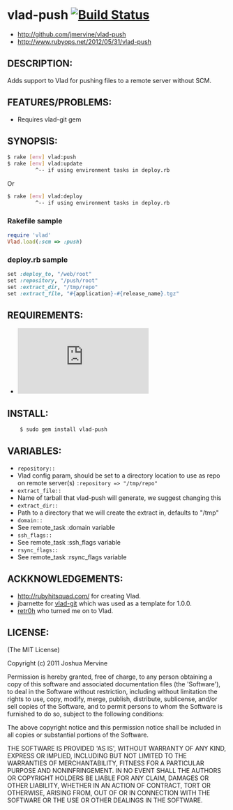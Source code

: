 # vlad-push [![Build Status](https://travis-ci.org/jmervine/vlad-push.png?brach=master)](http://travis-ci.org/jmervine/vlad-push)

* http://github.com/jmervine/vlad-push
* http://www.rubyops.net/2012/05/31/vlad-push

## DESCRIPTION:

Adds support to Vlad for pushing files to a remote server without SCM.


## FEATURES/PROBLEMS:

* Requires vlad-git gem

## SYNOPSIS:

```sh
$ rake [env] vlad:push
$ rake [env] vlad:update
         ^-- if using environment tasks in deploy.rb
```

Or

```sh
$ rake [env] vlad:deploy
         ^-- if using environment tasks in deploy.rb
```
### Rakefile sample

```ruby
require 'vlad'
Vlad.load(:scm => :push)
```

### deploy.rb sample

```ruby
set :deploy_to, "/web/root"
set :repository, "/push/root"
set :extract_dir, "/tmp/repo"
set :extract_file, "#{application}-#{release_name}.tgz"
```

## REQUIREMENTS:

* ![Vlad](http://rubyhitsquad.com/Vlad_the_Deployer.html "Vlad")

## INSTALL:

```sh
    $ sudo gem install vlad-push
```

## VARIABLES:

* `repository::`
 * Vlad config param, should be set to a directory location to use as repo on remote server(s) `:repository => "/tmp/repo"`
* `extract_file::`
 * Name of tarball that vlad-push will generate, we suggest changing this
* `extract_dir::`
 * Path to a directory that we will create the extract in, defaults to "/tmp"
* `domain::`
 * See remote_task :domain variable
* `ssh_flags::`
 * See remote_task :ssh_flags variable
* `rsync_flags::`
 * See remote_task :rsync_flags variable

## ACKKNOWLEDGEMENTS:

* http://rubyhitsquad.com/ for creating Vlad.
* jbarnette for [vlad-git](https://github.com/jbarnette/vlad-git "vlad-git") which was used as a template for 1.0.0.
* [retr0h](https://github.com/retr0h "retr0h") who turned me on to Vlad.


## LICENSE:

(The MIT License)

Copyright (c) 2011 Joshua Mervine

Permission is hereby granted, free of charge, to any person obtaining
a copy of this software and associated documentation files (the
'Software'), to deal in the Software without restriction, including
without limitation the rights to use, copy, modify, merge, publish,
distribute, sublicense, and/or sell copies of the Software, and to
permit persons to whom the Software is furnished to do so, subject to
the following conditions:

The above copyright notice and this permission notice shall be
included in all copies or substantial portions of the Software.

THE SOFTWARE IS PROVIDED 'AS IS', WITHOUT WARRANTY OF ANY KIND,
EXPRESS OR IMPLIED, INCLUDING BUT NOT LIMITED TO THE WARRANTIES OF
MERCHANTABILITY, FITNESS FOR A PARTICULAR PURPOSE AND NONINFRINGEMENT.
IN NO EVENT SHALL THE AUTHORS OR COPYRIGHT HOLDERS BE LIABLE FOR ANY
CLAIM, DAMAGES OR OTHER LIABILITY, WHETHER IN AN ACTION OF CONTRACT,
TORT OR OTHERWISE, ARISING FROM, OUT OF OR IN CONNECTION WITH THE
SOFTWARE OR THE USE OR OTHER DEALINGS IN THE SOFTWARE.
